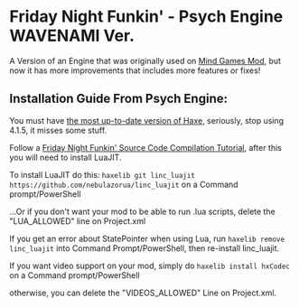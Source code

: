 # Friday Night Funkin' - Psych Engine WAVENAMI Ver.
A Version of an Engine that was originally used on [Mind Games Mod](https://gamebanana.com/mods/301107), but now it has more improvements that includes more features or fixes!

## Installation Guide From Psych Engine:
You must have [the most up-to-date version of Haxe](https://haxe.org/download/), seriously, stop using 4.1.5, it misses some stuff.

Follow a [Friday Night Funkin' Source Code Compilation Tutorial](https://github.com/ninjamuffin99/Funkin#build-instructions), after this you will need to install LuaJIT.

To install LuaJIT do this: `haxelib git linc_luajit https://github.com/nebulazorua/linc_luajit` on a Command prompt/PowerShell

...Or if you don't want your mod to be able to run .lua scripts, delete the "LUA_ALLOWED" line on Project.xml

If you get an error about StatePointer when using Lua, run `haxelib remove linc_luajit` into Command Prompt/PowerShell, then re-install linc_luajit.

If you want video support on your mod, simply do `haxelib install hxCodec` on a Command prompt/PowerShell

otherwise, you can delete the "VIDEOS_ALLOWED" Line on Project.xml.